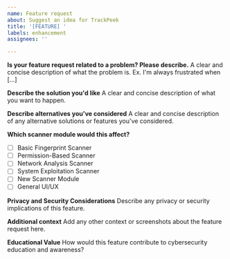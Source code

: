 ```yaml
---
name: Feature request
about: Suggest an idea for TrackPeek
title: '[FEATURE] '
labels: enhancement
assignees: ''

---
```


**Is your feature request related to a problem? Please describe.**
A clear and concise description of what the problem is. Ex. I'm always frustrated when [...]

**Describe the solution you'd like**
A clear and concise description of what you want to happen.

**Describe alternatives you've considered**
A clear and concise description of any alternative solutions or features you've considered.

**Which scanner module would this affect?**
- [ ] Basic Fingerprint Scanner
- [ ] Permission-Based Scanner
- [ ] Network Analysis Scanner
- [ ] System Exploitation Scanner
- [ ] New Scanner Module
- [ ] General UI/UX

**Privacy and Security Considerations**
Describe any privacy or security implications of this feature.

**Additional context**
Add any other context or screenshots about the feature request here.

**Educational Value**
How would this feature contribute to cybersecurity education and awareness?
